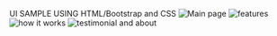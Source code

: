 UI SAMPLE USING HTML/Bootstrap and CSS
![Main page](https://github.com/user-attachments/assets/f7055373-cd41-4085-ab57-aeb1a899f875)
![features](https://github.com/user-attachments/assets/b82b9a3f-0acb-43cc-8df5-6bef1118d13f)
![how it works](https://github.com/user-attachments/assets/b839215a-5f14-4981-8bc0-27f887196e0b)
![testimonial and about](https://github.com/user-attachments/assets/6d9a226e-adc0-4722-9c64-392fdd0ac1fc)
